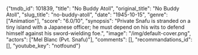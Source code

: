 {"tmdb_id": 101839, "title": "No Buddy Atoll", "original_title": "No Buddy Atoll", "slug_title": "no-buddy-atoll", "date": "1945-10-15", "genre": ["Animation"], "score": "6.0/10", "synopsis": "Private Snafu is stranded on a tiny island with a Japanese officer; he must depend on his wits to defend himself against his sword-wielding foe.", "image": "/img/default-cover.png", "actors": ["Mel Blanc (Pvt. Snafu)"], "comments": [], "recommandations_id": [], "youtube_key": "notfound"}